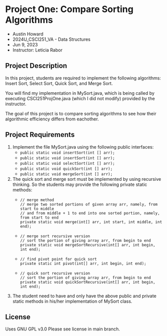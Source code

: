 # Project	One:	Compare	Sorting	Algorithms
* Austin Howard
* 2024U_CSCI251_VA - Data Structures
* Jun 9, 2023
* Instructor: Leticia Rabor
  
## Project	Description
In this	project, students	are	required to	implement	the	following	algorithms:	Insert Sort, Select	Sort,	Quick	Sort,	and	Merge	Sort.  

You will find my implementation in MySort.java, which is being called by executing CSCI251ProjOne.java (which I did not modify) provided by the instructor.  

The goal of this project is to compare sorting algorithms to see how their algorithmic efficiency differs from eachother.  

## Project Requirements
1. Implement the file MySort.java using the following public interfaces:
   * ```public static void insertSort(int [] arr);```
   * ```public static void insertSort(int [] arr);```
   * ```public static void selectSort(int [] arr);```
   * ```public static void quickSort(int [] arr);```
   * ```public static void mergeSort(int [] arr);```
2. The quick sort and merge sort must be implemented by using	recursive	thinking.	So	the	
students	may	provide	the	following	private	static	methods:
    * ```
      // merge method  
      // merge two sorted portions of given array arr, namely, from start to middle  
      // and from middle + 1 to end into one sorted portion, namely, from start to end
      private static void merge(int[] arr, int start, int middle, int end);
      ```
    * ```
      // merge sort recursive version
      // sort the portion of giving array arr, from begin to end
      private static void mergeSortRecursive(int[] arr, int begin, int end);
      ```
    * ```
      // find pivot point for quick sort
      private static int pivot(int[] arr, int begin, int end);
      ```
    * ```
      // quick sort recursive version
      // sort the portion of giving array arr, from begin to end
      private static void quickSortRecursive(int[] arr, int begin, int end);
      ```
3. The student need to have and only have the above public and private static methods in his/her implementation of MySort class.

## License
Uses GNU GPL v3.0
Please see license in main branch.
